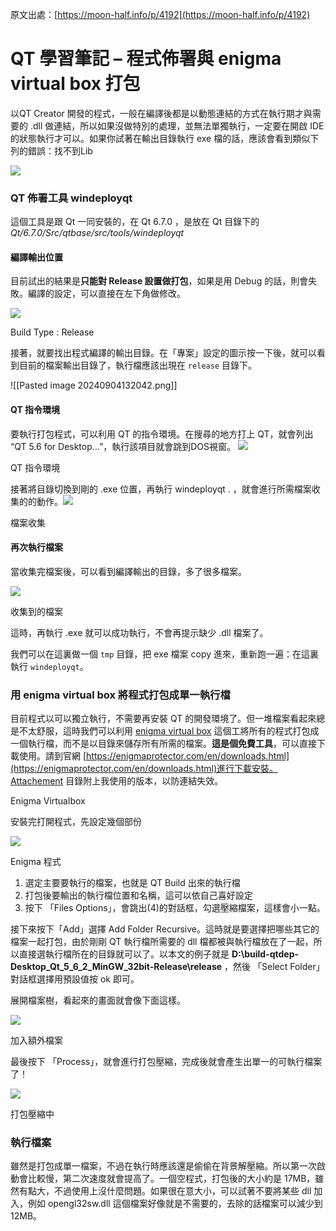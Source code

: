  原文出處：[https://moon-half.info/p/4192](https://moon-half.info/p/4192)

# QT 學習筆記 – 程式佈署與 enigma virtual box 打包

以QT Creator 開發的程式，一般在編譯後都是以動態連結的方式在執行期才與需要的 .dll 做連結，所以如果沒做特別的處理，並無法單獨執行，一定要在開啟 IDE 的狀態執行才可以。如果你試著在輸出目錄執行 exe 檔的話，應該會看到類似下列的錯誤：找不到Lib

[![](https://i2.wp.com/moon-half.info/wp-content/uploads/2021/04/loadfailed.jpg?resize=602%2C351&ssl=1)](https://i2.wp.com/moon-half.info/wp-content/uploads/2021/04/loadfailed.jpg?ssl=1)
###  QT 佈署工具 windeployqt
這個工具是跟 Qt 一同安裝的，在 Qt 6.7.0 ，是放在 Qt 目錄下的 *Qt/6.7.0/Src/qtbase/src/tools/windeployqt*

#### 編譯輸出位置

目前試出的結果是**只能對 Release 設置做打包**，如果是用 Debug 的話，則會失敗。編譯的設定，可以直接在左下角做修改。

[![](https://i1.wp.com/moon-half.info/wp-content/uploads/2021/04/qtbuildtype.jpg?resize=283%2C300&ssl=1)](https://i1.wp.com/moon-half.info/wp-content/uploads/2021/04/qtbuildtype.jpg?ssl=1)

Build Type : Release

接著，就要找出程式編譯的輸出目錄。在「專案」設定的圖示按一下後，就可以看到目前的檔案輸出目錄了，執行檔應該出現在 `release` 目錄下。

![[Pasted image 20240904132042.png]]


#### QT 指令環境

要執行打包程式，可以利用 QT 的指令環境。在搜尋的地方打上 QT，就會列出 “QT 5.6 for Desktop…”，執行該項目就會跳到DOS視窗。
[![](https://i1.wp.com/moon-half.info/wp-content/uploads/2021/04/qtcmdenv.jpg?resize=602%2C475&ssl=1)](https://i1.wp.com/moon-half.info/wp-content/uploads/2021/04/qtcmdenv.jpg?ssl=1)

QT 指令環境

接著將目錄切換到剛的 .exe 位置，再執行 windeployqt . ，就會進行所需檔案收集的的動作。[![](https://i1.wp.com/moon-half.info/wp-content/uploads/2021/04/collection.jpg?resize=602%2C381&ssl=1)](https://i1.wp.com/moon-half.info/wp-content/uploads/2021/04/collection.jpg?ssl=1)

檔案收集
#### 再次執行檔案

當收集完檔案後，可以看到編譯輸出的目錄，多了很多檔案。

[![](https://i1.wp.com/moon-half.info/wp-content/uploads/2021/04/collectionafter.jpg?resize=602%2C464&ssl=1)](https://i1.wp.com/moon-half.info/wp-content/uploads/2021/04/collectionafter.jpg?ssl=1)

收集到的檔案

這時，再執行 .exe 就可以成功執行，不會再提示缺少 .dll 檔案了。

我們可以在這裏做一個 `tmp` 目錄，把 exe 檔案 copy 進來，重新跑一遍：在這裏執行 `windeployqt`。
### 用 enigma virtual box 將程式打包成單一執行檔

目前程式以可以獨立執行，不需要再安裝 QT 的開發環境了。但一堆檔案看起來總是不太舒服，這時我們可以利用 [enigma virtual box](https://enigmaprotector.com/en/aboutvb.html) 這個工將所有的程式打包成一個執行檔，而不是以目錄來儲存所有所需的檔案。**這是個免費工具**，可以直接下載使用。請到官網 [https://enigmaprotector.com/en/downloads.html](https://enigmaprotector.com/en/downloads.html)進行下載安裝。Attachement 目錄附上我使用的版本，以防連結失效。

Enigma Virtualbox

安裝完打開程式，先設定幾個部份

[![](https://i0.wp.com/moon-half.info/wp-content/uploads/2021/04/eopen.jpg?resize=602%2C422&ssl=1)](https://i0.wp.com/moon-half.info/wp-content/uploads/2021/04/eopen.jpg?ssl=1)

Enigma 程式

1. 選定主要要執行的檔案，也就是 QT Build 出來的執行檔
2. 打包後要輸出的執行檔位置和名稱，這可以依自己喜好設定
3. 按下 「Files Options」，會跳出(4)的對話框，勾選壓縮檔案，這樣會小一點。

接下來按下「Add」選擇 Add Folder Recursive。這時就是要選擇把哪些其它的檔案一起打包，由於剛剛 QT 執行檔所需要的 dll 檔都被與執行檔放在了一起，所以直接選執行檔所在的目錄就可以了。以本文的例子就是 **D:\build-qtdep-Desktop_Qt_5_6_2_MinGW_32bit-Release\release** ，然後 「Select Folder」對話框選擇用預設值按 ok 即可。

展開檔案樹，看起來的畫面就會像下面這樣。

[![](https://i0.wp.com/moon-half.info/wp-content/uploads/2021/04/eniaddfiles.jpg?resize=300%2C296&ssl=1)](https://i0.wp.com/moon-half.info/wp-content/uploads/2021/04/eniaddfiles.jpg?ssl=1)

加入額外檔案

最後按下 「Process」，就會進行打包壓縮，完成後就會產生出單一的可執行檔案了！

[![](https://i0.wp.com/moon-half.info/wp-content/uploads/2021/04/process.jpg?resize=602%2C423&ssl=1)](https://i0.wp.com/moon-half.info/wp-content/uploads/2021/04/process.jpg?ssl=1)

打包壓縮中
### 執行檔案

雖然是打包成單一檔案，不過在執行時應該還是偷偷在背景解壓縮。所以第一次啟動會比較慢，第二次速度就會提高了。一個空程式，打包後的大小約是 17MB，雖然有點大，不過使用上沒什麼問題。如果很在意大小，可以試著不要將某些 dll 加入，例如 opengl32sw.dll 這個檔案好像就是不需要的，去除的話檔案可以減少到12MB。
